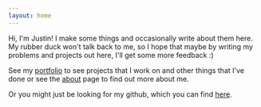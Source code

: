 ```yaml
---
layout: home
---
```


Hi, I'm Justin! I make some things and occasionally write about them here.
My rubber duck won't talk back to me, so I hope that maybe by writing my
problems and projects out here, I'll get some more feedback :)

See my [portfolio](/portfolio/) to see projects that I work on and other things
that I've done or see the [about](/about/) page to find out more about me.

Or you might just be looking for my github, which you can find
[here](https://github.com/jedevc).
